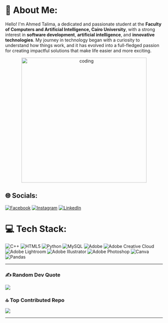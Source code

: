 # 💫 About Me:
Hello! I'm Ahmed Talima, a dedicated and passionate student at the **Faculty of Computers and Artificial Intelligence, Cairo University**, with a strong interest in **software development**, **artificial intelligence**, and **innovative technologies**. My journey in technology began with a curiosity to understand how things work, and it has evolved into a full-fledged passion for creating impactful solutions that make life easier and more exciting.

<div align="center">
  <img src="https://c.tenor.com/2uyENRmiUt0AAAAC/coding.gif" alt="coding" width="400"/>
</div>

## 🌐 Socials:
[![Facebook](https://img.shields.io/badge/Facebook-%231877F2.svg?logo=Facebook&logoColor=white)](https://facebook.com/ahmedtalima23) 
[![Instagram](https://img.shields.io/badge/Instagram-%23E4405F.svg?logo=Instagram&logoColor=white)](https://instagram.com/ahmeedmuhamed_) 
[![LinkedIn](https://img.shields.io/badge/LinkedIn-%230077B5.svg?logo=linkedin&logoColor=white)](https://linkedin.com/in/ahmedtalima) 

# 💻 Tech Stack:
![C++](https://img.shields.io/badge/c++-%2300599C.svg?style=flat&logo=c%2B%2B&logoColor=white) 
![HTML5](https://img.shields.io/badge/html5-%23E34F26.svg?style=flat&logo=html5&logoColor=white) 
![Python](https://img.shields.io/badge/python-3670A0?style=flat&logo=python&logoColor=ffdd54) 
![MySQL](https://img.shields.io/badge/mysql-4479A1.svg?style=flat&logo=mysql&logoColor=white) 
![Adobe](https://img.shields.io/badge/adobe-%23FF0000.svg?style=flat&logo=adobe&logoColor=white) 
![Adobe Creative Cloud](https://img.shields.io/badge/Adobe%20Creative%20Cloud-DA1F26.svg?style=flat&logo=Adobe%20Creative%20Cloud&logoColor=white) 
![Adobe Lightroom](https://img.shields.io/badge/Adobe%20Lightroom-31A8FF.svg?style=flat&logo=Adobe%20Lightroom&logoColor=white) 
![Adobe Illustrator](https://img.shields.io/badge/adobe%20illustrator-%23FF9A00.svg?style=flat&logo=adobe%20illustrator&logoColor=white) 
![Adobe Photoshop](https://img.shields.io/badge/adobe%20photoshop-%2331A8FF.svg?style=flat&logo=adobe%20photoshop&logoColor=white) 
![Canva](https://img.shields.io/badge/Canva-%2300C4CC.svg?style=flat&logo=Canva&logoColor=white) 
![Pandas](https://img.shields.io/badge/pandas-%23150458.svg?style=flat&logo=pandas&logoColor=white)

---

### ✍️ Random Dev Quote
![](https://quotes-github-readme.vercel.app/api?type=horizontal&theme=radical)

### 🔝 Top Contributed Repo
![](https://github-contributor-stats.vercel.app/api?username=AhmedTalima23&limit=5&theme=dark&combine_all_yearly_contributions=true)

---

<!-- Proudly created with GPRM ( https://gprm.itsvg.in ) -->
